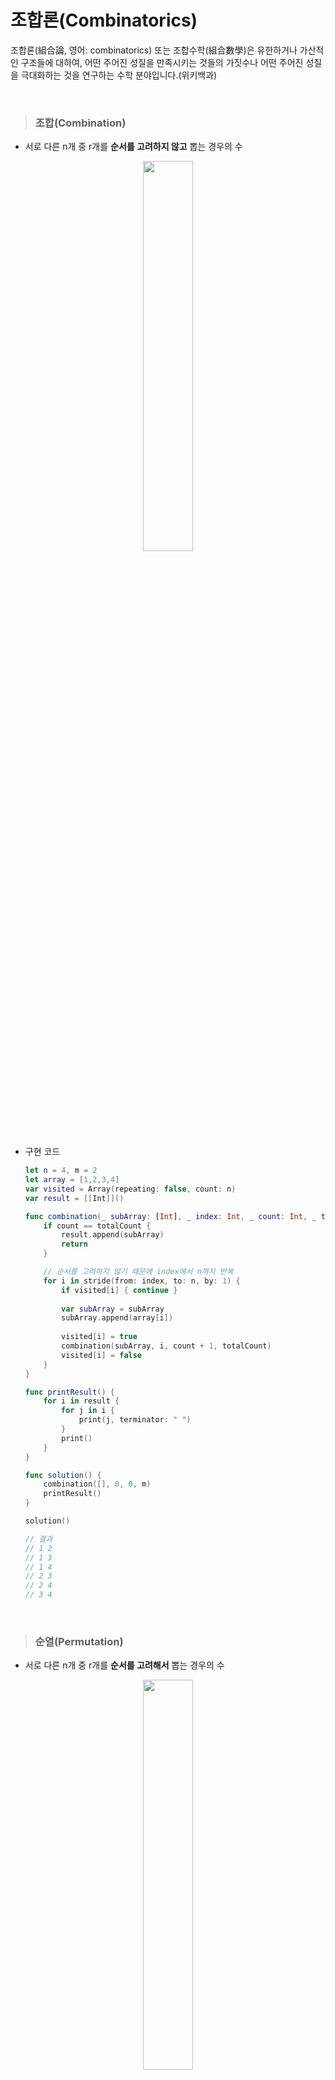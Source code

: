 # 조합론(Combinatorics)
조합론(組合論, 영어: combinatorics) 또는 조합수학(組合數學)은 유한하거나 가산적인 구조들에 대하여, 어떤 주어진 성질을 만족시키는 것들의 가짓수나 어떤 주어진 성질을 극대화하는 것을 연구하는 수학 분야입니다.(위키백과)

<br>

> ### 조합(Combination)
- 서로 다른 n개 중 r개를 **순서를 고려하지 않고** 뽑는 경우의 수

<p align=center>
<img src=https://img1.daumcdn.net/thumb/R1280x0/?scode=mtistory2&fname=https%3A%2F%2Fblog.kakaocdn.net%2Fdn%2Fc9ewJ5%2FbtqHA40YSlj%2F3pRTEpXIOLJr0UWitdQEt1%2Fimg.png width=40%>
</p>

- 구현 코드
    ```swift
    let n = 4, m = 2
    let array = [1,2,3,4]
    var visited = Array(repeating: false, count: n)
    var result = [[Int]]()

    func combination(_ subArray: [Int], _ index: Int, _ count: Int, _ totalCount: Int) {
        if count == totalCount {
            result.append(subArray)
            return
        }

        // 순서를 고려하지 않기 때문에 index에서 n까지 반복
        for i in stride(from: index, to: n, by: 1) {
            if visited[i] { continue }
            
            var subArray = subArray
            subArray.append(array[i])
            
            visited[i] = true
            combination(subArray, i, count + 1, totalCount)
            visited[i] = false
        }
    }

    func printResult() {
        for i in result {
            for j in i {
                print(j, terminator: " ")
            }
            print()
        }
    }

    func solution() {
        combination([], 0, 0, m)
        printResult()
    }

    solution()

    // 결과
    // 1 2
    // 1 3
    // 1 4
    // 2 3
    // 2 4
    // 3 4 
    ```

<br>

> ### 순열(Permutation)
- 서로 다른 n개 중 r개를 **순서를 고려해서** 뽑는 경우의 수

<p align=center>
<img src=https://img1.daumcdn.net/thumb/R1280x0/?scode=mtistory2&fname=https%3A%2F%2Fblog.kakaocdn.net%2Fdn%2FcR3YOt%2FbtqHBTdPGBn%2FX3nvQO9sWOnvKiaF79HtVK%2Fimg.png width=40%>
</p>

- 구현 코드
    ```swift
    let n = 4, m = 2
    let array = [1,2,3,4]
    var visited = Array(repeating: false, count: n)
    var result = [[Int]]()

    func permutation(_ subArray: [Int], _ count: Int, _ totalCount: Int) {
        if count == totalCount {
            result.append(subArray)
            return
        }

        // 순서를 고려하기 때문에 0에서 n까지 반복
        for i in 0..<n {
            if visited[i] { continue }
            
            var subArray = subArray
            subArray.append(array[i])
            
            visited[i] = true
            permutation(subArray, count + 1, totalCount)
            visited[i] = false
        }
    }

    func printResult() {
        for i in result {
            for j in i {
                print(j, terminator: " ")
            }
            print()
        }
    }

    func solution() {
        permutation([], 0, m)
        printResult()
    }

    solution()

    // 결과
    // 1 2
    // 1 3
    // 1 4
    // 2 1
    // 2 3
    // 2 4
    // 3 1
    // 3 2
    // 3 4
    // 4 1
    // 4 2
    // 4 3 
    ```

<br>

> ### 중복순열(Permutation with Repetition)
- 서로 다른 n개 중 **중복을 허용해서 r개를 순서를 고려해서** 뽑는 경우의 수

- 구현 코드
```swift
func permuteWithRepetition<T>(elements: [T], length: Int) -> [[T]] {
    var result: [[T]] = []
    
    func backtrack(current: [T]) {
        if current.count == length {
            result.append(current)
            return
        }

        // 중복을 허용하기 때문에 visited가 없고 0부터 n까지 반복
        for element in elements {
            var newCurrent = current
            newCurrent.append(element)
            backtrack(current: newCurrent)
        }
    }
    
    backtrack(current: [])
    return result
}

let elements = [1, 2, 3]
let length = 2
let permutations = permuteWithRepetition(elements: elements, length: length)
for permutation in permutations {
    print(permutation)
}

```

> 참고 출처
- [코딩팩토리](https://coding-factory.tistory.com/606)
- [코딩팩토리](https://coding-factory.tistory.com/607)
